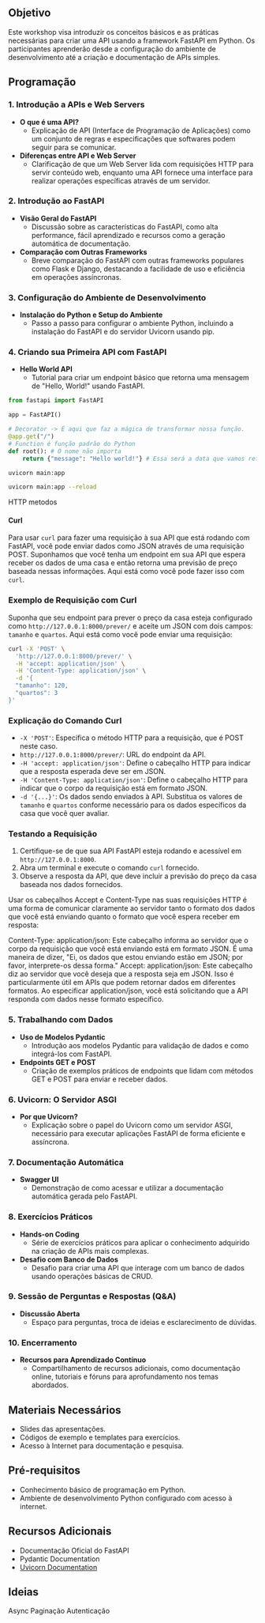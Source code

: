 ## Objetivo

Este workshop visa introduzir os conceitos básicos e as práticas necessárias para criar uma API usando a framework FastAPI em Python. Os participantes aprenderão desde a configuração do ambiente de desenvolvimento até a criação e documentação de APIs simples.

## Programação

### 1. Introdução a APIs e Web Servers

* **O que é uma API?**
    * Explicação de API (Interface de Programação de Aplicações) como um conjunto de regras e especificações que softwares podem seguir para se comunicar.
* **Diferenças entre API e Web Server**
    * Clarificação de que um Web Server lida com requisições HTTP para servir conteúdo web, enquanto uma API fornece uma interface para realizar operações específicas através de um servidor.

### 2. Introdução ao FastAPI

* **Visão Geral do FastAPI**
    * Discussão sobre as características do FastAPI, como alta performance, fácil aprendizado e recursos como a geração automática de documentação.
* **Comparação com Outras Frameworks**
    * Breve comparação do FastAPI com outras frameworks populares como Flask e Django, destacando a facilidade de uso e eficiência em operações assíncronas.

### 3. Configuração do Ambiente de Desenvolvimento

* **Instalação do Python e Setup do Ambiente**
    * Passo a passo para configurar o ambiente Python, incluindo a instalação do FastAPI e do servidor Uvicorn usando pip.

### 4. Criando sua Primeira API com FastAPI

* **Hello World API**
    * Tutorial para criar um endpoint básico que retorna uma mensagem de "Hello, World!" usando FastAPI.

```python
from fastapi import FastAPI

app = FastAPI()

# Decorator -> É aqui que faz a mágica de transformar nossa função.
@app.get("/")
# Function é função padrão do Python
def root(): # O nome não importa
    return {"message": "Hello world!"} # Essa será a data que vamos retornar ao usuário
```

```bash
uvicorn main:app
```

```bash
uvicorn main:app --reload
```

HTTP metodos

#### Curl

Para usar `curl` para fazer uma requisição à sua API que está rodando com FastAPI, você pode enviar dados como JSON através de uma requisição POST. Suponhamos que você tenha um endpoint em sua API que espera receber os dados de uma casa e então retorna uma previsão de preço baseada nessas informações. Aqui está como você pode fazer isso com `curl`.

### Exemplo de Requisição com Curl

Suponha que seu endpoint para prever o preço da casa esteja configurado como `http://127.0.0.1:8000/prever/` e aceite um JSON com dois campos: `tamanho` e `quartos`. Aqui está como você pode enviar uma requisição:

```bash
curl -X 'POST' \
  'http://127.0.0.1:8000/prever/' \
  -H 'accept: application/json' \
  -H 'Content-Type: application/json' \
  -d '{
  "tamanho": 120,
  "quartos": 3
}'
```

### Explicação do Comando Curl

* `-X 'POST'`: Especifica o método HTTP para a requisição, que é POST neste caso.
* `http://127.0.0.1:8000/prever/`: URL do endpoint da API.
* `-H 'accept: application/json'`: Define o cabeçalho HTTP para indicar que a resposta esperada deve ser em JSON.
* `-H 'Content-Type: application/json'`: Define o cabeçalho HTTP para indicar que o corpo da requisição está em formato JSON.
* `-d '{...}'`: Os dados sendo enviados à API. Substitua os valores de `tamanho` e `quartos` conforme necessário para os dados específicos da casa que você quer avaliar.

### Testando a Requisição

1. Certifique-se de que sua API FastAPI esteja rodando e acessível em `http://127.0.0.1:8000`.
2. Abra um terminal e execute o comando `curl` fornecido.
3. Observe a resposta da API, que deve incluir a previsão do preço da casa baseada nos dados fornecidos.

Usar os cabeçalhos Accept e Content-Type nas suas requisições HTTP é uma forma de comunicar claramente ao servidor tanto o formato dos dados que você está enviando quanto o formato que você espera receber em resposta:

Content-Type: application/json: Este cabeçalho informa ao servidor que o corpo da requisição que você está enviando está em formato JSON. É uma maneira de dizer, "Ei, os dados que estou enviando estão em JSON; por favor, interprete-os dessa forma."
Accept: application/json: Este cabeçalho diz ao servidor que você deseja que a resposta seja em JSON. Isso é particularmente útil em APIs que podem retornar dados em diferentes formatos. Ao especificar application/json, você está solicitando que a API responda com dados nesse formato específico.


### 5. Trabalhando com Dados

* **Uso de Modelos Pydantic**
    * Introdução aos modelos Pydantic para validação de dados e como integrá-los com FastAPI.
* **Endpoints GET e POST**
    * Criação de exemplos práticos de endpoints que lidam com métodos GET e POST para enviar e receber dados.

### 6. Uvicorn: O Servidor ASGI

* **Por que Uvicorn?**
    * Explicação sobre o papel do Uvicorn como um servidor ASGI, necessário para executar aplicações FastAPI de forma eficiente e assíncrona.

### 7. Documentação Automática

* **Swagger UI**
    * Demonstração de como acessar e utilizar a documentação automática gerada pelo FastAPI.

### 8. Exercícios Práticos

* **Hands-on Coding**
    * Série de exercícios práticos para aplicar o conhecimento adquirido na criação de APIs mais complexas.
* **Desafio com Banco de Dados**
    * Desafio para criar uma API que interage com um banco de dados usando operações básicas de CRUD.

### 9. Sessão de Perguntas e Respostas (Q&A)

* **Discussão Aberta**
    * Espaço para perguntas, troca de ideias e esclarecimento de dúvidas.

### 10. Encerramento

* **Recursos para Aprendizado Contínuo**
    * Compartilhamento de recursos adicionais, como documentação online, tutoriais e fóruns para aprofundamento nos temas abordados.

## Materiais Necessários

* Slides das apresentações.
* Códigos de exemplo e templates para exercícios.
* Acesso à Internet para documentação e pesquisa.

## Pré-requisitos

* Conhecimento básico de programação em Python.
* Ambiente de desenvolvimento Python configurado com acesso à internet.

## Recursos Adicionais

* Documentação Oficial do FastAPI
* Pydantic Documentation
* [Uvicorn Documentation](https://www.uvicorn.org/)


## Ideias

Async
Paginação
Autenticação